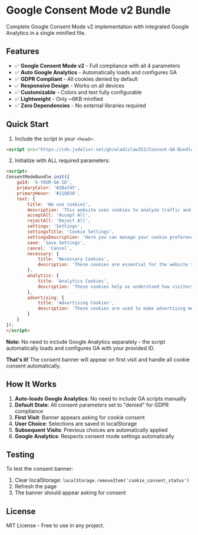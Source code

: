 # Google Consent Mode v2 Bundle

Complete Google Consent Mode v2 implementation with integrated Google Analytics in a single minified file.

## Features

- ✅ **Google Consent Mode v2** - Full compliance with all 4 parameters
- ✅ **Auto Google Analytics** - Automatically loads and configures GA
- ✅ **GDPR Compliant** - All cookies denied by default
- ✅ **Responsive Design** - Works on all devices
- ✅ **Customizable** - Colors and text fully configurable
- ✅ **Lightweight** - Only ~6KB minified
- ✅ **Zero Dependencies** - No external libraries required

## Quick Start

1. Include the script in your `<head>`:
```html
<script src="https://cdn.jsdelivr.net/gh/wladislaw353/Concent-GA-Bundle@1.0/consent-bundle.min.js"></script>
```

2. Initialize with ALL required parameters:
```html
<script>
ConsentModeBundle.init({
    gaId: 'G-YOUR-GA-ID',
    primaryColor: '#28a745',
    primaryHover: '#218838',
    text: {
        title: 'We use cookies',
        description: 'This website uses cookies to analyze traffic and improve your experience. You can choose which cookies you want to allow.',
        acceptAll: 'Accept All',
        rejectAll: 'Reject All',
        settings: 'Settings',
        settingsTitle: 'Cookie Settings',
        settingsDescription: 'Here you can manage your cookie preferences. You can enable or disable different types of cookies below.',
        save: 'Save Settings',
        cancel: 'Cancel',
        necessary: {
            title: 'Necessary Cookies',
            description: 'These cookies are essential for the website to function properly and cannot be disabled. They are usually only set in response to actions made by you which amount to a request for services.'
        },
        analytics: {
            title: 'Analytics Cookies',
            description: 'These cookies help us understand how visitors interact with our website by collecting and reporting information. All information these cookies collect is aggregated and therefore anonymous.'
        },
        advertising: {
            title: 'Advertising Cookies',
            description: 'These cookies are used to make advertising messages more relevant to you and your interests. They may be used to prevent the same ad from being shown to you too many times and to measure the effectiveness of advertising campaigns.'
        }
    }
});
</script>
```
**Note:** No need to include Google Analytics separately - the script automatically loads and configures GA with your provided ID.

**That's it!** The consent banner will appear on first visit and handle all cookie consent automatically.

## How It Works

1. **Auto-loads Google Analytics**: No need to include GA scripts manually
2. **Default State**: All consent parameters set to "denied" for GDPR compliance
3. **First Visit**: Banner appears asking for cookie consent
4. **User Choice**: Selections are saved in localStorage
5. **Subsequent Visits**: Previous choices are automatically applied
6. **Google Analytics**: Respects consent mode settings automatically

## Testing

To test the consent banner:

1. Clear localStorage: `localStorage.removeItem('cookie_consent_status')`
2. Refresh the page
3. The banner should appear asking for consent

## License

MIT License - Free to use in any project.